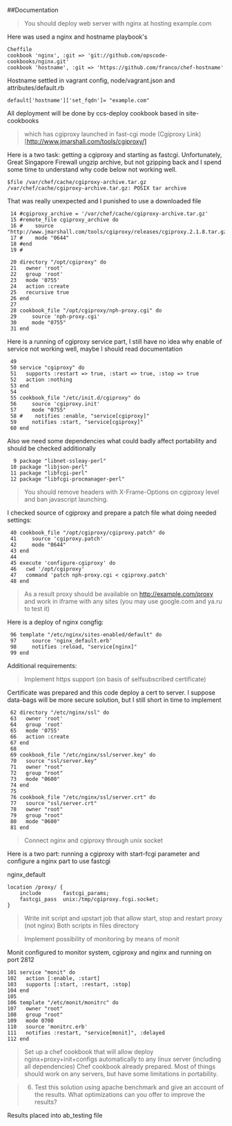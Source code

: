 ##Documentation

>  You should deploy web server with nginx at hosting example.com

Here was used a nginx and hostname playbook's

```
Cheffile
cookbook 'nginx', :git => 'git://github.com/opscode-cookbooks/nginx.git'
cookbook 'hostname', :git => 'https://github.com/franco/chef-hostname' 
```

Hostname settled in vagrant config, node/vagrant.json and
attributes/default.rb

```
default['hostname']['set_fqdn']= "example.com"
```


All deployment will be done by ccs-deploy cookbook based in
site-cookbooks


> which has cgiproxy launched in fast-cgi mode (Cgiproxy
> Link)[http://www.jmarshall.com/tools/cgiproxy/]

Here is a two task: getting a cgiproxy and starting as fastcgi.
Unfortunately, Great Singapore Firewall ungzip 
archive, but not gzipping back and I spend some time to understand why
code below not working well.

```
$file /var/chef/cache/cgiproxy-archive.tar.gz
/var/chef/cache/cgiproxy-archive.tar.gz: POSIX tar archive
```

That was really unexpected and I punished to use a downloaded file

```
 14 #cgiproxy_archive = '/var/chef/cache/cgiproxy-archive.tar.gz'
 15 #remote_file cgiproxy_archive do
 16 #    source
"http://www.jmarshall.com/tools/cgiproxy/releases/cgiproxy.2.1.8.tar.gz"
 17 #    mode "0644"
 18 #end
 19 #

 20 directory "/opt/cgiproxy" do
 21   owner 'root'
 22   group 'root'
 23   mode '0755'
 24   action :create
 25   recursive true
 26 end
 27
 28 cookbook_file "/opt/cgiproxy/nph-proxy.cgi" do
 29     source 'nph-proxy.cgi'
 30     mode "0755"
 31 end
```

Here is a running of cgiproxy service part, I still have no idea why
enable of service not working well, maybe I should read documentation

```
 49
 50 service "cgiproxy" do
 51   supports :restart => true, :start => true, :stop => true
 52   action :nothing
 53 end
 54
 55 cookbook_file "/etc/init.d/cgiproxy" do
 56     source 'cgiproxy.init'
 57     mode "0755"
 58 #    notifies :enable, "service[cgiproxy]"
 59     notifies :start, "service[cgiproxy]"
 60 end
``` 

Also we need some dependencies what could badly affect portability and
should be checked additionally

```
  9 package "libnet-ssleay-perl"
 10 package "libjson-perl"
 11 package "libfcgi-perl"
 12 package "libfcgi-procmanager-perl"
```


> You should remove headers with X-Frame-Options on cgiproxy level and
ban javascript launching. 

I checked source of cgiproxy and prepare a patch file what doing needed
settings:

```
 40 cookbook_file "/opt/cgiproxy/cgiproxy.patch" do
 41     source 'cgiproxy.patch'
 42     mode "0644"
 43 end
 44
 45 execute 'configure-cgiproxy' do
 46   cwd '/opt/cgiproxy'
 47   command 'patch nph-proxy.cgi < cgiproxy.patch'
 48 end
```

> As a result proxy should be available on http://example.com/proxy and
work in iframe with any sites (you may use google.com and ya.ru to
test it)

Here is a deploy of nginx congfig:

```
 96 template "/etc/nginx/sites-enabled/default" do
 97     source 'nginx_default.erb'
 98     notifies :reload, "service[nginx]"
 99 end
```



Additional requirements:

> Implement https support (on basis of selfsubscribed certificate)

Certificate was prepared and this code deploy a cert to server. I
suppose data-bags will be more secure solution, but I still short in
time to implement

```
 62 directory "/etc/nginx/ssl" do
 63   owner 'root'
 64   group 'root'
 65   mode '0755'
 66   action :create
 67 end
 68
 69 cookbook_file "/etc/nginx/ssl/server.key" do
 70   source "ssl/server.key"
 71   owner "root"
 72   group "root"
 73   mode "0600"
 74 end
 75
 76 cookbook_file "/etc/nginx/ssl/server.crt" do
 77   source "ssl/server.crt"
 78   owner "root"
 79   group "root"
 80   mode "0600"
 81 end
```

> Connect nginx and cgiproxy through unix socket

Here is a two part: running a cgiproxy with  start-fcgi parameter and
configure a nginx part to use fastcgi

nginx_default
```
location /proxy/ {
    include       fastcgi_params;
    fastcgi_pass  unix:/tmp/cgiproxy.fcgi.socket;
}
```


>  Write init script and upstart job that allow start, stop and
restart proxy (not nginx)
Both scripts in files directory

>  Implement possibility of monitoring by means of monit

Monit configured to monitor system, cgiproxy and nginx and running on
port 2812

```
101 service "monit" do
102   action [:enable, :start]
103   supports [:start, :restart, :stop]
104 end
105
106 template "/etc/monit/monitrc" do
107   owner "root"
108   group "root"
109   mode 0700
110   source 'monitrc.erb'
111   notifies :restart, "service[monit]", :delayed
112 end
```

>  Set up a chef соokbook that will allow deploy
nginx+proxy+init+configs automatically to any linux server (including
all dependencies)
Chef cookbook already prepared. Most of things should work on any
servers, but have some limitations in portability.


>6. Test this solution using apache benchmark and give an account of
the results. What optimizations can you offer to improve the results?

Results placed into ab_testing file
